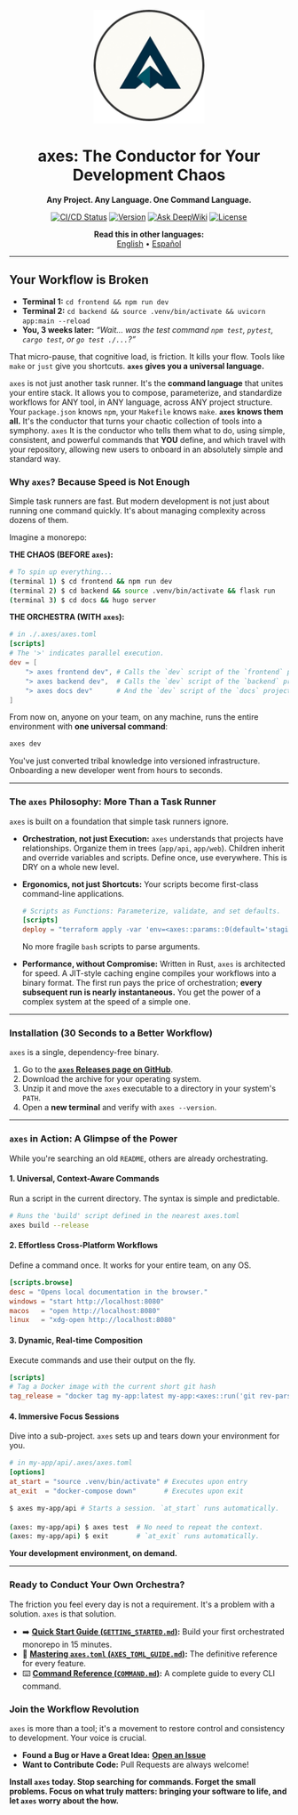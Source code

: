 <p align="center">
  <img src="logo.png" alt="axes Logo" width="200">
</p>

<h1 align="center">axes: The Conductor for Your Development Chaos</h1>

<p align="center">
  <strong>Any Project. Any Language. One Command Language.</strong>
</p>

<p align="center">
  <a href="#"><img src="https://img.shields.io/badge/build-passing-brightgreen" alt="CI/CD Status"></a>
  <a href="https://github.com/retypeos/axes/releases"><img src="https://img.shields.io/badge/version-v0.2.0--beta-blue" alt="Version"></a>
  <a href="https://deepwiki.com/RetypeOS/axes"><img src="https://deepwiki.com/badge.svg" alt="Ask DeepWiki"></a>
  <a href="LICENSE"><img src="https://img.shields.io/badge/license-MIT-lightgrey" alt="License"></a>
</p>

<p align="center">
  <strong>Read this in other languages:</strong><br>
  <a href="./README.md">English</a> •
  <a href="./docs/es/README.md">Español</a>
</p>

---

## Your Workflow is Broken

- **Terminal 1:** `cd frontend && npm run dev`
- **Terminal 2:** `cd backend && source .venv/bin/activate && uvicorn app:main --reload`
- **You, 3 weeks later:** *“Wait... was the test command `npm test`, `pytest`, `cargo test`, or `go test ./...`?”*

That micro-pause, that cognitive load, is friction. It kills your flow. Tools like `make` or `just` give you shortcuts. **`axes` gives you a universal language.**

`axes` is not just another task runner. It's the **command language** that unites your entire stack. It allows you to compose, parameterize, and standardize workflows for ANY tool, in ANY language, across ANY project structure. Your `package.json` knows `npm`, your `Makefile` knows `make`. **`axes` knows them all.** It's the conductor that turns your chaotic collection of tools into a symphony. `axes` It is the conductor who tells them what to do, using simple, consistent, and powerful commands that **YOU** define, and which travel with your repository, allowing new users to onboard in an absolutely simple and standard way.

### Why `axes`? Because Speed is Not Enough

Simple task runners are fast. But modern development is not just about running one command quickly. It's about managing complexity across dozens of them.

Imagine a monorepo:

**THE CHAOS (BEFORE `axes`):**

```sh
# To spin up everything...
(terminal 1) $ cd frontend && npm run dev
(terminal 2) $ cd backend && source .venv/bin/activate && flask run
(terminal 3) $ cd docs && hugo server
```

**THE ORCHESTRA (WITH `axes`):**

```toml
# in ./.axes/axes.toml
[scripts]
# The '>' indicates parallel execution.
dev = [
    "> axes frontend dev", # Calls the `dev` script of the `frontend` project
    "> axes backend dev",  # Calls the `dev` script of the `backend` project
    "> axes docs dev"      # And the `dev` script of the `docs` project
]
```

From now on, anyone on your team, on any machine, runs the entire environment with **one universal command**:

```sh
axes dev
```

You've just converted tribal knowledge into versioned infrastructure. Onboarding a new developer went from hours to seconds.

---

### The `axes` Philosophy: More Than a Task Runner

`axes` is built on a foundation that simple task runners ignore.

- **Orchestration, not just Execution:** `axes` understands that projects have relationships. Organize them in trees (`app/api`, `app/web`). Children inherit and override variables and scripts. Define once, use everywhere. This is DRY on a whole new level.
- **Ergonomics, not just Shortcuts:** Your scripts become first-class command-line applications.

    ```toml
    # Scripts as Functions: Parameterize, validate, and set defaults.
    [scripts]
    deploy = "terraform apply -var 'env=<axes::params::0(default='staging')>'"
    ```

    No more fragile `bash` scripts to parse arguments.
- **Performance, without Compromise:** Written in Rust, `axes` is architected for speed. A JIT-style caching engine compiles your workflows into a binary format. The first run pays the price of orchestration; **every subsequent run is nearly instantaneous.** You get the power of a complex system at the speed of a simple one.

---

### Installation (30 Seconds to a Better Workflow)

`axes` is a single, dependency-free binary.

1. Go to the [**`axes` Releases page on GitHub**](https://github.com/RetypeOS/axes/releases).
2. Download the archive for your operating system.
3. Unzip it and move the `axes` executable to a directory in your system's `PATH`.
4. Open a **new terminal** and verify with `axes --version`.

---

### `axes` in Action: A Glimpse of the Power

While you're searching an old `README`, others are already orchestrating.

#### 1. Universal, Context-Aware Commands

Run a script in the current directory. The syntax is simple and predictable.

```sh
# Runs the 'build' script defined in the nearest axes.toml
axes build --release
```

#### 2. Effortless Cross-Platform Workflows

Define a command once. It works for your entire team, on any OS.

```toml
[scripts.browse]
desc = "Opens local documentation in the browser."
windows = "start http://localhost:8080"
macos   = "open http://localhost:8080"
linux   = "xdg-open http://localhost:8080"
```

#### 3. Dynamic, Real-time Composition

Execute commands and use their output on the fly.

```toml
[scripts]
# Tag a Docker image with the current short git hash
tag_release = "docker tag my-app:latest my-app:<axes::run('git rev-parse --short HEAD')>"
```

#### 4. Immersive Focus Sessions

Dive into a sub-project. `axes` sets up and tears down your environment for you.

```toml
# in my-app/api/.axes/axes.toml
[options]
at_start = "source .venv/bin/activate" # Executes upon entry
at_exit  = "docker-compose down"       # Executes upon exit
```

```sh
$ axes my-app/api # Starts a session. `at_start` runs automatically.

(axes: my-app/api) $ axes test  # No need to repeat the context.
(axes: my-app/api) $ exit       # `at_exit` runs automatically.
```

**Your development environment, on demand.**

---

### Ready to Conduct Your Own Orchestra?

The friction you feel every day is not a requirement. It's a problem with a solution. `axes` is that solution.

- ➡️ **[Quick Start Guide (`GETTING_STARTED.md`)](./GETTING_STARTED.md):** Build your first orchestrated monorepo in 15 minutes.
- 📖 **[Mastering `axes.toml` (`AXES_TOML_GUIDE.md`)](./AXES_TOML_GUIDE.md):** The definitive reference for every feature.
- ⌨️ **[Command Reference (`COMMAND.md`)](./COMMAND.md):** A complete guide to every CLI command.

### Join the Workflow Revolution

`axes` is more than a tool; it's a movement to restore control and consistency to development. Your voice is crucial.

- **Found a Bug or Have a Great Idea:** [**Open an Issue**](https://github.com/RetypeOS/axes/issues)
- **Want to Contribute Code:** Pull Requests are always welcome!

**Install `axes` today. Stop searching for commands. Forget the small problems. Focus on what truly matters: **bringing your software to life**, and let `axes` worry about the how.**
